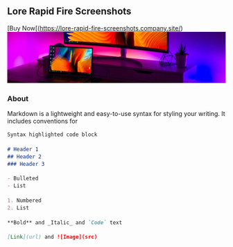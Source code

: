 ## Lore Rapid Fire Screenshots

[Buy Now[(https://lore-rapid-fire-screenshots.company.site/)
![](https://github.com/tarjin/lore-rapid-fire-screenshots/blob/main/Banner.PNG)


### About

Markdown is a lightweight and easy-to-use syntax for styling your writing. It includes conventions for

```markdown
Syntax highlighted code block

# Header 1
## Header 2
### Header 3

- Bulleted
- List

1. Numbered
2. List

**Bold** and _Italic_ and `Code` text

[Link](url) and ![Image](src)
```


